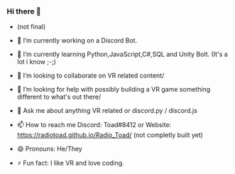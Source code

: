 ### Hi there 👋

- (not final)

- 🔭 I’m currently working on a Discord Bot.
- 🌱 I’m currently learning Python,JavaScript,C#,SQL and Unity Bolt. (It's a lot i know ;-;)
- 👯 I’m looking to collaborate on VR related content/
- 🤔 I’m looking for help with possibly building a VR game something different to what's out there/
- 💬 Ask me about anything VR related or discord.py / discord.js
- 📫 How to reach me Discord: Toad#8412 or Website: https://radiotoad.github.io/Radio_Toad/ (not completly built yet)
- 😄 Pronouns: He/They
- ⚡ Fun fact: I like VR and love coding.


<!--
**RadioToad/radiotoad** is a ✨ _special_ ✨ repository because its `README.md` (this file) appears on your GitHub profile.
-->
